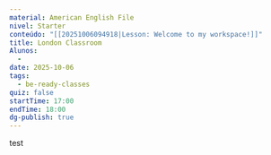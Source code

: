 ```yaml
---
material: American English File
nivel: Starter
conteúdo: "[[20251006094918|Lesson: Welcome to my workspace!]]"
title: London Classroom
Alunos:
  - 
date: 2025-10-06
tags:
  - be-ready-classes
quiz: false
startTime: 17:00
endTime: 18:00
dg-publish: true
---
```

test